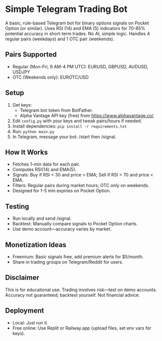 # Simple Telegram Trading Bot

A basic, rule-based Telegram bot for binary options signals on Pocket Option (or similar). Uses RSI (14) and EMA (5) indicators for 70-85% potential accuracy in short-term trades. No AI, simple logic. Handles 4 regular pairs (weekdays) and 1 OTC pair (weekends).

## Pairs Supported
- Regular (Mon-Fri, 9 AM-4 PM UTC): EURUSD, GBPUSD, AUDUSD, USDJPY
- OTC (Weekends only): EUROTC/USD

## Setup
1. Get keys:
   - Telegram bot token from BotFather.
   - Alpha Vantage API key (free) from https://www.alphavantage.co/.
2. Edit `config.py` with your keys and tweak pairs/hours if needed.
3. Install dependencies: `pip install -r requirements.txt`
4. Run: `python main.py`
5. In Telegram, message your bot: /start then /signal.

## How It Works
- Fetches 1-min data for each pair.
- Computes RSI(14) and EMA(5).
- Signals: Buy if RSI < 30 and price > EMA; Sell if RSI > 70 and price < EMA.
- Filters: Regular pairs during market hours; OTC only on weekends.
- Designed for 1-5 min expiries on Pocket Option.

## Testing
- Run locally and send /signal.
- Backtest: Manually compare signals to Pocket Option charts.
- Use demo account—accuracy varies by market.

## Monetization Ideas
- Freemium: Basic signals free, add premium alerts for $5/month.
- Share in trading groups on Telegram/Reddit for users.

## Disclaimer
This is for educational use. Trading involves risk—test on demo accounts. Accuracy not guaranteed; backtest yourself. Not financial advice.

## Deployment
- Local: Just run it.
- Free online: Use Replit or Railway.app (upload files, set env vars for keys).
